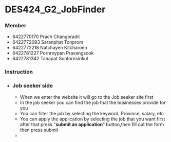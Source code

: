 # DES424_G2_JobFinder

### Member
  * 6422770170 Prach Changpradit
  * 6422772093 Saranphat Tonprom
  * 6422772218 Natchayen Kitcharoen
  * 6422781227 Pornroypan Pravangsook
  * 6422781342 Tanapat Suntornsirikul

### Instruction   

 * ### Job seeker side
     * When we enter the website it will go to the Job seeker site first
     * In the job seeker you can find the job that the businesses provide for you
     * You can filter the job by selecting the keyword, Province, salary, etc
     * You can apply the application by selecting the job that you want first after that press "**submit an application**" button,then fill out the form then press submit
     * 
